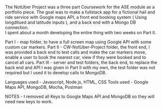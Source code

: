 The NotUber Project was a three part Coursework for the ASE module as a portfolio piece.  The goal was to make a 
fullstack app for a fictional hail and ride service with Google maps API, a front end booking system 
( Using longditued and latitude inputs ), and a back end with a Mongo DB connection.  
I spent about a month developing the entire thing with two weeks on Part II.

Part I - map folder, to have a full screen map using Google API with some custom car markers.
Part II - CW-NotUber-Project folder, the front end, I was provided a back end to test calls and make the car markers move, 
          enable a user to book the nearest car, view if they were booked and to cancel all cars.
Part III - server and test folders, the back end, to replace the back end and API I was given in Part II
           with my own, the test folder was not required but I used it to develop calls to MongoDB.
           
Languages used - Javascript, Node.js, HTML, CSS
Tools used - Google Maps API, MongoDB, Mocha, Postman

NOTES -
I removed all Keys to Google Maps API and MongoDB so they will need new keys to work.

